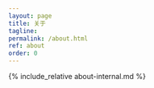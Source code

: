 ```yaml
---
layout: page
title: 关于
tagline:
permalink: /about.html
ref: about
order: 0
---
```


{% include_relative about-internal.md %}
